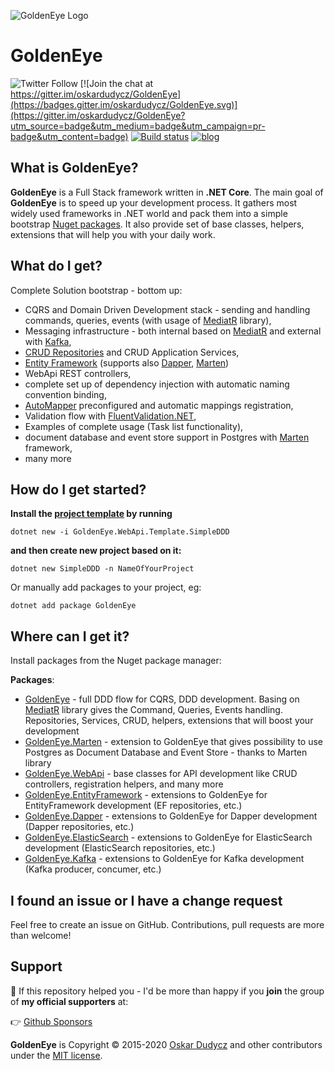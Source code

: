 ![GoldenEye Logo](assets/GoldenEye.png)

# GoldenEye

![Twitter Follow](https://img.shields.io/twitter/follow/oskar_at_net?style=social) [![Join the chat at https://gitter.im/oskardudycz/GoldenEye](https://badges.gitter.im/oskardudycz/GoldenEye.svg)](https://gitter.im/oskardudycz/GoldenEye?utm_source=badge&utm_medium=badge&utm_campaign=pr-badge&utm_content=badge)
[![Build status](https://ci.appveyor.com/api/projects/status/1mtm4h33cvur6kob/branch/main?svg=true)](https://ci.appveyor.com/project/oskardudycz/goldeneye-core/branch/main) [![blog](https://img.shields.io/badge/blog-event--driven.io-brightgreen)](https://event-driven.io/)

What is GoldenEye?
--------------------------------
**GoldenEye** is a Full Stack framework written in **.NET Core**. The main goal of **GoldenEye** is to speed up your development process. It gathers most widely used frameworks in .NET world and pack them into a simple bootstrap [Nuget packages](https://www.nuget.org/packages?q=GoldenEye). It also provide set of base classes, helpers, extensions that will help you with your daily work.

What do I get?
--------------------------------
Complete Solution bootstrap - bottom up:
- CQRS and Domain Driven Development stack - sending and handling commands, queries, events (with usage of [MediatR](https://github.com/jbogard/MediatR) library),
- Messaging infrastructure - both internal based on [MediatR](https://github.com/jbogard/MediatR) and external with [Kafka](https://kafka.apache.org/),
- [CRUD Repositories](https://github.com/oskardudycz/GoldenEye/tree/main/src/Core/Core/Repositories) and CRUD Application Services,
- [Entity Framework](https://github.com/aspnet/EntityFrameworkCore) (supports also [Dapper](https://github.com/StackExchange/Dapper), [Marten](https://github.com/JasperFx/marten))
- WebApi REST controllers,
- complete set up of dependency injection with automatic naming convention binding,
- [AutoMapper](https://github.com/AutoMapper/AutoMapper) preconfigured and automatic mappings registration,
- Validation flow with [FluentValidation.NET](https://github.com/JeremySkinner/FluentValidation),
- Examples of complete usage (Task list functionality),
- document database and event store support in Postgres with [Marten](https://github.com/JasperFx/marten) framework,
- many more

How do I get started?
--------------------------------

**Install the [project template](https://github.com/oskardudycz/GoldenEye/tree/main/src/Templates/SimpleDDD/content) by running**

`dotnet new -i GoldenEye.WebApi.Template.SimpleDDD`

**and then create new project based on it:**

`dotnet new SimpleDDD -n NameOfYourProject`


Or manually add packages to your project, eg:

`dotnet add package GoldenEye`
  

Where can I get it?
--------------------------------
Install packages from the Nuget package manager:

**Packages**:
* [GoldenEye](src/Core/Core/Readme.md) - full DDD flow for CQRS, DDD development. Basing on [MediatR](https://github.com/jbogard/MediatR) library gives the Command, Queries, Events handling. Repositories, Services, CRUD, helpers, extensions that will boost your development
* [GoldenEye.Marten](src/Marten/Marten/Readme.md) - extension to GoldenEye that gives possibility to use Postgres as Document Database and Event Store - thanks to Marten library
* [GoldenEye.WebApi](src/WebApi/WebApi/Readme.md) - base classes for API development like CRUD controllers, registration helpers, and many more
* [GoldenEye.EntityFramework](src/EntityFramework/EntityFramework/Readme.md) - extensions to GoldenEye for EntityFramework development (EF repositories, etc.)
* [GoldenEye.Dapper](src/Dapper/Dapper/Readme.md) - extensions to GoldenEye for Dapper development (Dapper repositories, etc.)
* [GoldenEye.ElasticSearch](src/ElasticSearch/ElasticSearch/Readme.md) - extensions to GoldenEye for ElasticSearch development (ElasticSearch repositories, etc.)
* [GoldenEye.Kafka](src/Kafka/Kafka/Readme.md) - extensions to GoldenEye for Kafka development (Kafka producer, concumer, etc.)

I found an issue or I have a change request
--------------------------------
Feel free to create an issue on GitHub. Contributions, pull requests are more than welcome!

Support
--------------------------------
💖 If this repository helped you - I'd be more than happy if you **join** the group of **my official supporters** at:

👉 [Github Sponsors](https://github.com/sponsors/oskardudycz) 


**GoldenEye** is Copyright &copy; 2015-2020 [Oskar Dudycz](https://event-driven.io) and other contributors under the [MIT license](LICENSE.txt).

